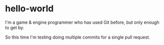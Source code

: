 # hello-world

I'm a game & engine programmer who has used Git before, but only enough to get by.

So this time I'm testing doing multiple commits for a single pull request.
